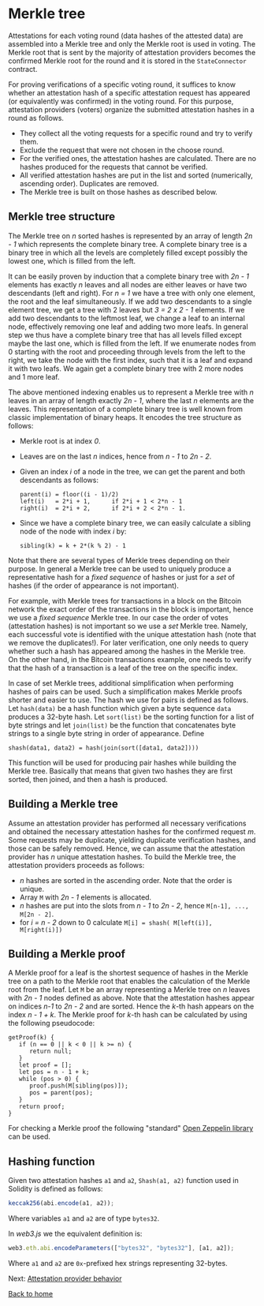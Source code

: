 # Merkle tree

Attestations for each voting round (data hashes of the attested data) are assembled into a Merkle tree and only the Merkle root is used in voting. The Merkle root that is sent by the majority of attestation providers becomes the confirmed Merkle root for the round and it is stored in the `StateConnector` contract.

For proving verifications of a specific voting round, it suffices to know whether an attestation hash of a specific attestation request has appeared (or equivalently was confirmed) in the voting round.
For this purpose, attestation providers (voters) organize the submitted attestation hashes in a round as follows.

- They collect all the voting requests for a specific round and try to verify them.
- Exclude the request that were not chosen in the choose round.
- For the verified ones, the attestation hashes are calculated. There are no hashes produced for the requests that cannot be verified.
- All verified attestation hashes are put in the list and sorted (numerically, ascending order). Duplicates are removed.
- The Merkle tree is built on those hashes as described below.

## Merkle tree structure

The Merkle tree on _n_ sorted hashes is represented by an array of length _2n - 1_ which represents the complete binary tree. A complete binary tree is a binary tree in which all the levels are completely filled except possibly the lowest one, which is filled from the left.

It can be easily proven by induction that a complete binary tree with _2n - 1_ elements has exactly _n_ leaves and all nodes are either leaves or have two descendants (left and right). For _n = 1_ we have a tree with only one element, the root and the leaf simultaneously. If we add two descendants to a single element tree, we get a tree with 2 leaves but _3 = 2 x 2 - 1_ elements. If we add two descendants to the leftmost leaf, we change a leaf to an internal node, effectively removing one leaf and adding two more leafs. In general step we thus have a complete binary tree that has all levels filled except maybe the last one, which is filled from the left. If we enumerate nodes from 0 starting with the root and proceeding through levels from the left to the right, we take the node with the first index, such that it is a leaf and expand it with two leafs. We again get a complete binary tree with 2 more nodes and 1 more leaf.

The above mentioned indexing enables us to represent a Merkle tree with _n_ leaves in an array of length exactly _2n - 1_, where the last _n_ elements are the leaves. This representation of a complete binary tree is well known from classic implementation of binary heaps. It encodes the tree structure as follows:

- Merkle root is at index _0_.
- Leaves are on the last _n_ indices, hence from _n - 1_ to _2n - 2_.
- Given an index _i_ of a node in the tree, we can get the parent and both descendants as follows:

  ```text
  parent(i) = floor((i - 1)/2)
  left(i)   = 2*i + 1,      if 2*i + 1 < 2*n - 1
  right(i)  = 2*i + 2,      if 2*i + 2 < 2*n - 1.
  ```

- Since we have a complete binary tree, we can easily calculate a sibling node of the node with index _i_ by:

  ```text
  sibling(k) = k + 2*(k % 2) - 1
  ```

Note that there are several types of Merkle trees depending on their purpose. In general a Merkle tree can be used to uniquely produce a representative hash for a _fixed sequence_ of hashes or just for a _set_ of hashes (if the order of appearance is not important).

For example, with Merkle trees for transactions in a block on the Bitcoin network the exact order of the transactions in the block is important, hence we use a _fixed sequence_ Merkle tree. In our case the order of votes (attestation hashes) is not important so we use a _set_ Merkle tree. Namely, each successful vote is identified with the unique attestation hash (note that we remove the duplicates!). For later verification, one only needs to query whether such a hash has appeared among the hashes in the Merkle tree. On the other hand, in the Bitcoin transactions example, one needs to verify that the hash of a transaction is a leaf of the tree on the specific index.

In case of set Merkle trees, additional simplification when performing hashes of pairs can be used. Such a simplification makes Merkle proofs shorter and easier to use. The hash we use for pairs is defined as follows. Let `hash(data)` be a hash function which given a byte sequence `data` produces a 32-byte hash. Let `sort(list)` be the sorting function for a list of byte strings and let `join(list)` be the function that concatenates byte strings to a single byte string in order of appearance. Define

```text
shash(data1, data2) = hash(join(sort([data1, data2])))
```

This function will be used for producing pair hashes while building the Merkle tree. Basically that means that given two hashes they are first sorted, then joined, and then a hash is produced.

## Building a Merkle tree

Assume an attestation provider has performed all necessary verifications and obtained the necessary attestation hashes for the confirmed request _m_. Some requests may be duplicate, yielding duplicate verification hashes, and those can be safely removed. Hence, we can assume that the attestation provider has _n_ unique attestation hashes. To build the Merkle tree, the attestation providers proceeds as follows:

- _n_ hashes are sorted in the ascending order. Note that the order is unique.
- Array `M` with _2n - 1_ elements is allocated.
- _n_ hashes are put into the slots from _n - 1_ to _2n - 2_, hence `M[n-1], ..., M[2n - 2]`.
- for _i = n - 2_ down to 0 calculate `M[i] = shash( M[left(i)], M[right(i)])`

## Building a Merkle proof

A Merkle proof for a leaf is the shortest sequence of hashes in the Merkle tree on a path to the Merkle root that enables the calculation of the Merkle root from the leaf. Let `M` be an array representing a Merkle tree on _n_ leaves with _2n - 1_ nodes defined as above. Note that the attestation hashes appear on indices _n-1_ to _2n - 2_ and are sorted. Hence the _k_-th hash appears on the index _n - 1 + k_. The Merkle proof for _k_-th hash can be calculated by using the following pseudocode:

```text
getProof(k) {
   if (n == 0 || k < 0 || k >= n) {
      return null;
   }
   let proof = [];
   let pos = n - 1 + k;
   while (pos > 0) {
      proof.push(M[sibling(pos)]);
      pos = parent(pos);
   }
   return proof;
}
```

For checking a Merkle proof the following "standard" [Open Zeppelin library](https://github.com/OpenZeppelin/openzeppelin-contracts/blob/master/contracts/utils/cryptography/MerkleProof.sol) can be used.

## Hashing function

Given two attestation hashes `a1` and `a2`, `Shash(a1, a2)` function used in Solidity is defined as follows:

```javascript
keccak256(abi.encode(a1, a2));
```

Where variables `a1` and `a2` are of type `bytes32`.

In _web3.js_ we the equivalent definition is:

```javascript
web3.eth.abi.encodeParameters(["bytes32", "bytes32"], [a1, a2]);
```

Where `a1` and `a2` are `0x`-prefixed hex strings representing 32-bytes.

Next: [Attestation provider behavior](./voting-behavior.md)

[Back to home](../README.md)
